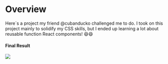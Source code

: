 # Overview
Here´s a project my friend @cubanducko challenged me to do.
I took on this project mainly to solidify my CSS skills, but I ended up learning a lot about reusable function React components! 😄😄
#### Final Result
![](https://github.com/MSiestoGarabana/airbnb-landing-page-clone/blob/main/AIRBNBGIFLQ.gif)
